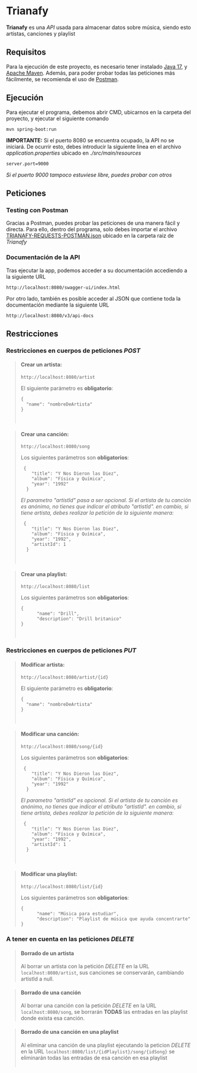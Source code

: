 

# Trianafy
**Trianafy** es una *API* usada para almacenar datos sobre música, siendo esto artistas, canciones y playlist

## Requisitos
Para la ejecución de este proyecto, es necesario tener instalado [Java 17](https://www.oracle.com/java/technologies/javase/jdk17-archive-downloads.html), y [Apache Maven](https://maven.apache.org/download.cgi).
Además, para poder probar todas las peticiones más fácilmente, se recomienda el uso de [Postman](https://www.postman.com).

## Ejecución 
Para ejecutar el programa, debemos abrir CMD, ubicarnos en la carpeta del proyecto, y ejecutar el siguiente comando

    mvn spring-boot:run
**IMPORTANTE:**
Si el puerto 8080 se encuentra ocupado, la API no se iniciará. De ocurrir esto, debes introducir la siguiente linea en el archivo *application.properties* ubicado en *./src/main/resources*

	server.port=9000
*Si el puerto 9000 tampoco estuviese libre, puedes probar con otros*
## Peticiones

### Testing con Postman
Gracias a Postman, puedes probar las peticiones de una manera fácil y directa. Para ello, dentro del programa, solo debes importar el archivo [TRIANAFY-REQUESTS-POSTMAN.json](https://github.com/TrayZNix/trianafy/blob/main/TRIANAFY-REQUESTS-POSTMAN.json) ubicado en la carpeta raiz de *Trianafy*

### Documentación de la API
Tras ejecutar la app, podemos acceder a su documentación accediendo a la siguiente URL

    http://localhost:8080/swagger-ui/index.html

Por otro lado, también es posible acceder al JSON que contiene toda la documentación mediante la siguiente URL

    http://localhost:8080/v3/api-docs

## Restricciones

### Restricciones en cuerpos de peticiones *POST* 

> #### Crear un artista: 	
> `http://localhost:8080/artist` 
> 
> El siguiente parámetro es **obligatorio**:
> 
>     {
> 	    "name": "nombreDeArtista"
>     }
>   ⠀
 
>#### Crear una canción:
>`http://localhost:8080/song`	
>
>Los siguientes parámetros son **obligatorios**:
>
>	   {
>		  "title": "Y Nos Dieron las Diez",
>		  "album": "Física y Química",
>		  "year": "1992"
>		}
>*El parametro "artistId" pasa a ser opcional. Si el artista de tu canción es anónimo, no tienes que indicar el atributo "artistId".  en cambio, si tiene artista, debes realizar la petición de la siguiente manera:*
>
>	   {
>		  "title": "Y Nos Dieron las Diez",
>		  "album": "Física y Química",
>		  "year": "1992",
>		  "artistId": 1
>		}
>⠀

> #### Crear una playlist: 	
> `http://localhost:8080/list` 
> 
> Los siguientes parámetros son **obligatorios**:
> 
>     {
> 	    	"name": "Drill",
>			"description": "Drill britanico"
>     }
>   ⠀

### Restricciones en cuerpos de peticiones *PUT*

> #### Modificar artista: 
> 	`http://localhost:8080/artist/{id}` 
> 
> El siguiente parámetro es **obligatorio**:
> 
>     {
> 	    "name": "nombreDeArtista"
>     }
>   ⠀

>#### Modificar una canción:
>`http://localhost:8080/song/{id}`	
>
>Los siguientes parámetros son **obligatorios**:
>
>	   {
>		  "title": "Y Nos Dieron las Diez",
>		  "album": "Física y Química",
>		  "year": "1992"
>		}
>*El parametro "artistId" es opcional. Si el artista de tu canción es anónimo, no tienes que indicar el atributo "artistId".  en cambio, si tiene artista, debes realizar la petición de la siguiente manera:*
>
>	   {
>		  "title": "Y Nos Dieron las Diez",
>		  "album": "Física y Química",
>		  "year": "1992",
>		  "artistId": 1
>		}
>⠀

> #### Modificar una playlist: 	
> `http://localhost:8080/list/{id}` 
> 
> Los siguientes parámetros son **obligatorios**:
> 
>     {
> 	    	"name": "Música para estudiar",
>			"description": "Playlist de música que ayuda concentrarte"
>     }
>   

### A tener en cuenta en las peticiones *DELETE*

>#### Borrado de un artista
>Al borrar un artista con la petición *DELETE* en la URL `localhost:8080/artist`, sus canciones se conservarán, cambiando artistId a null.
>⠀

>#### Borrado de una canción
>Al borrar una canción con la petición *DELETE* en la URL `localhost:8080/song`, se borrarán **TODAS** las entradas en las playlist donde exista esa canción.
>⠀

>#### Borrado de una canción en una playlist
>Al  eliminar una canción de una playlist ejecutando la peticion *DELETE* en la URL `localhost:8080/list/{idPlaylist}/song/{idSong}` se eliminarán todas las entradas de esa canción en esa playlist	 
>⠀
